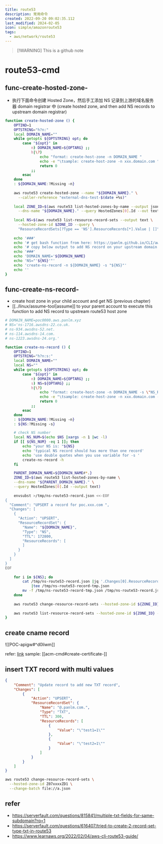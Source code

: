 ```yaml
---
title: route53
description: 常用命令
created: 2022-09-20 09:02:35.112
last_modified: 2024-02-05
icon: simple/amazonroute53
tags:
  - aws/network/route53
---
```

> [!WARNING] This is a github note

# route53-cmd
## func-create-hosted-zone-
- 执行下面命令创建 Hosted Zone，然后手工添加 NS 记录到上游的域名服务器 domain registrar 中 (create hosted zone, and then add NS records to upstream domain registrar)
```sh title="create-hosted-zone" linenums="1"
function create-hosted-zone () {
    OPTIND=1
    OPTSTRING="h?n:"
    local DOMAIN_NAME=""
    while getopts ${OPTSTRING} opt; do
        case "${opt}" in
            n) DOMAIN_NAME=${OPTARG} ;;
            h|\?) 
                echo "format: create-host-zone -n DOMAIN_NAME "
                echo -e "\tsample: create-host-zone -n xxx.domain.com "
                return 0
            ;;
        esac
    done
    : ${DOMAIN_NAME:?Missing -n}
        
    aws route53 create-hosted-zone --name "${DOMAIN_NAME}." \
      --caller-reference "external-dns-test-$(date +%s)"
    
    local ZONE_ID=$(aws route53 list-hosted-zones-by-name --output json \
      --dns-name "${DOMAIN_NAME}." --query HostedZones[0].Id --out text)
    
    local NS=$(aws route53 list-resource-record-sets --output text \
      --hosted-zone-id $ZONE_ID --query \
      "ResourceRecordSets[?Type == 'NS'].ResourceRecords[*].Value | []")
    
    echo '###'
    echo '# get bash function from here: https://panlm.github.io/CLI/awscli/route53-cmd/#func-create-ns-record-'
    echo '# copy below output to add NS record on your upstream domain registrar'
    echo '###'
    echo 'DOMAIN_NAME='${DOMAIN_NAME}
    echo 'NS="'${NS}'"'
    echo 'create-ns-record -n ${DOMAIN_NAME} -s "${NS}"'
    echo ''
}
```

## func-create-ns-record-
- create host zone in your child account and get NS (previous chapter)
- [[../linux/assume-tool|assume]] to your parent account to execute this function to add NS record to upstream route53 host zone
```sh title="create-ns-record" linenums="1"
# DOMAIN_NAME=poc0000.aws.panlm.xyz
# NS='ns-1716.awsdns-22.co.uk.
# ns-934.awsdns-52.net.
# ns-114.awsdns-14.com.
# ns-1223.awsdns-24.org.'

function create-ns-record () {
    OPTIND=1
    OPTSTRING="h?n:s:"
    local DOMAIN_NAME=""
    local NS=""
    while getopts ${OPTSTRING} opt; do
        case "${opt}" in
            n) DOMAIN_NAME=${OPTARG} ;;
            s) NS=${OPTARG} ;;
            h|\?) 
                echo "format: create-host-zone -n DOMAIN_NAME -s \"NS_RECORDS\" "
                echo -e "\tsample: create-host-zone -n xxx.domain.com -s \"ns-xx.awsdns-xx.com ns-xx.awsdns-xx.com\" "
                return 0
            ;;
        esac
    done
    : ${DOMAIN_NAME:?Missing -n}
    : ${NS:?Missing -s}

    # check NS number
    local NS_NUM=$(echo $NS |xargs -n 1 |wc -l)
    if [[ ${NS_NUM} -eq 1 ]]; then
        echo "your NS is: "${NS}
        echo 'typical NS record should has more than one record'
        echo 'use double quotes when you use variable for -s '
        create-ns-record -h
    fi

    PARENT_DOMAIN_NAME=${DOMAIN_NAME#*.}
    ZONE_ID=$(aws route53 list-hosted-zones-by-name \
    --dns-name "${PARENT_DOMAIN_NAME}." \
    --query HostedZones[0].Id --output text)
    
    envsubst >/tmp/ns-route53-record.json <<-EOF
{
  "Comment": "UPSERT a record for poc.xxx.com ",
  "Changes": [
    {
      "Action": "UPSERT",
      "ResourceRecordSet": {
        "Name": "${DOMAIN_NAME}",
        "Type": "NS",
        "TTL": 172800,
        "ResourceRecords": [
        ]
      }
    }
  ]
}
EOF
    
    for i in ${NS}; do
        cat /tmp/ns-route53-record.json |jq '.Changes[0].ResourceRecordSet.ResourceRecords += [{"Value": "'"${i}"'"}]' \
            |tee /tmp/ns-route53-record-tmp.json
        mv -f /tmp/ns-route53-record-tmp.json /tmp/ns-route53-record.json
    done
    
    aws route53 change-resource-record-sets --hosted-zone-id ${ZONE_ID} --change-batch file:///tmp/ns-route53-record.json
    
    aws route53 list-resource-record-sets --hosted-zone-id ${ZONE_ID} --query "ResourceRecordSets[?Name == '${DOMAIN_NAME}.']"
}
```

## create cname record

![[POC-apigw#^d0liwm]]

refer: [link](https://repost.aws/knowledge-center/simple-resource-record-route53-cli) 
sample: [[acm-cmd#create-certificate-]]

## insert TXT record with multi values

```json
{
    "Comment": "Update record to add new TXT record",
    "Changes": [
        {
            "Action": "UPSERT",
            "ResourceRecordSet": {
                "Name": "@.panlm.com.",
                "Type": "TXT",
                "TTL": 300,
                "ResourceRecords": [
                    {
                        "Value": "\"test1=1\""
                    },
                    {
                        "Value": "\"test2=1\""
                    }
                ]
            }
        }
    ]
}
```

```sh
aws route53 change-resource-record-sets \
  --hosted-zone-id Z07xxxxZD1 \
  --change-batch file://a.json

```

## refer

- https://serverfault.com/questions/815841/multiple-txt-fields-for-same-subdomain?rq=1
- https://serverfault.com/questions/616407/tried-to-create-2-record-set-type-txt-in-route53
- https://www.learnaws.org/2022/02/04/aws-cli-route53-guide/



